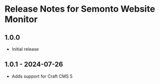 # Release Notes for Semonto Website Monitor

## 1.0.0
- Initial release

## 1.0.1 - 2024-07-26
- Adds support for Craft CMS 5
